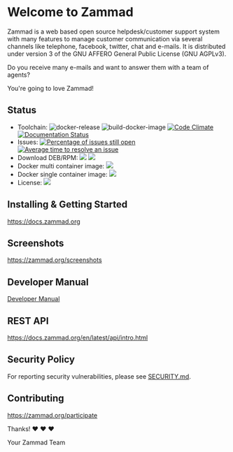 # Welcome to Zammad

Zammad is a web based open source helpdesk/customer support system with many
features to manage customer communication via several channels like telephone,
facebook, twitter, chat and e-mails. It is distributed under version 3 of the
GNU AFFERO General Public License (GNU AGPLv3).

Do you receive many e-mails and want to answer them with a team of agents?

You're going to love Zammad!

## Status

- Toolchain: ![docker-release](https://github.com/zammad/zammad/workflows/docker-release/badge.svg) ![build-docker-image](https://github.com/zammad/zammad/workflows/build-docker-image/badge.svg) [![Code Climate](https://codeclimate.com/github/zammad/zammad/badges/gpa.svg)](https://codeclimate.com/github/zammad/zammad) [![Documentation Status](https://readthedocs.org/projects/zammad/badge/)](https://docs.zammad.org)
- Issues: [![Percentage of issues still open](https://isitmaintained.com/badge/open/zammad/zammad.svg)](https://github.com/zammad/zammad/issues "Percentage of issues still open") [![Average time to resolve an issue](https://isitmaintained.com/badge/resolution/zammad/zammad.svg)](https://github.com/zammad/zammad/issues?q=is%3Aissue+is%3Aclosed "Average time to resolve an issue")
- Download DEB/RPM: [![](https://img.shields.io/badge/Branch-stable-blue.svg)](https://packager.io/gh/zammad/zammad#stable) [![](https://img.shields.io/badge/Branch-develop-lightgrey.svg)](https://packager.io/gh/zammad/zammad#develop)
- Docker multi container image: [![](https://img.shields.io/badge/version-stable-blue.svg)](https://hub.docker.com/r/zammad/zammad-docker-compose)
- Docker single container image: [![](https://img.shields.io/badge/version-develop-lightgrey.svg)](https://hub.docker.com/r/zammad/zammad/)
- License: [![](https://img.shields.io/badge/License-AGPL%203.0-brightgreen.svg)](https://github.com/zammad/zammad/blob/develop/LICENSE)

## Installing & Getting Started

https://docs.zammad.org

## Screenshots

https://zammad.org/screenshots

## Developer Manual

[Developer Manual](/doc/developer_manual/index.md)

## REST API

https://docs.zammad.org/en/latest/api/intro.html

## Security Policy

For reporting security vulnerabilities, please see [SECURITY.md](SECURITY.md).

## Contributing

https://zammad.org/participate


Thanks! ❤️ ❤️ ❤️

 Your Zammad Team
